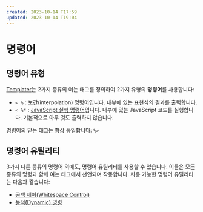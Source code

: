 ```yaml
---
created: 2023-10-14 T17:59
updated: 2023-10-14 T19:04
---
```

# 명령어

## 명령어 유형

[Templater](https://github.com/SilentVoid13/Templater)는 2가지 종류의 여는 태그를 정의하여 2가지 유형의 **명령어**를 사용합니다:

- `< %` : 보간(interpolation) 명령어입니다. 내부에 있는 표현식의 결과를 출력합니다.
- `< %*` : [JavaScript 실행 명령어](./execution-command-ko.md)입니다. 내부에 있는 JavaScript 코드를 실행합니다. 기본적으로 아무 것도 출력하지 않습니다.

명령어의 닫는 태그는 항상 동일합니다: `%>`

## 명령어 유틸리티

3가지 다른 종류의 명령어 외에도, 명령어 유틸리티를 사용할 수 있습니다. 이들은 모든 종류의 명령과 함께 여는 태그에서 선언되며 작동합니다. 사용 가능한 명령어 유틸리티는 다음과 같습니다:

- [공백 제어(Whitespace Control)](./whitespace-control-ko.md)
- [동적(Dynamic) 명령](./dynamic-command-ko.md)